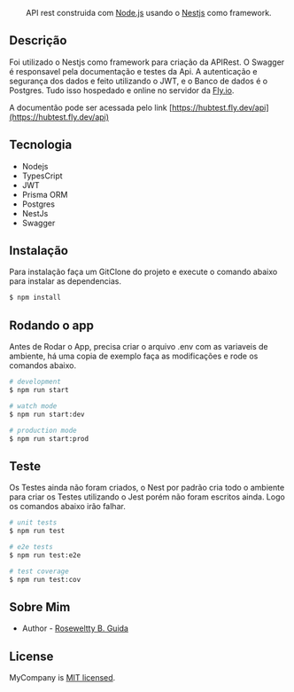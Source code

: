 



  <p align="center">API rest construida com <a href="http://nodejs.org" target="_blank">Node.js</a> usando o <a href="https://github.com/nestjs/nest" target="_blank">Nestjs</a> como framework.</p>
    <p align="center">


## Descrição
Foi utilizado o Nestjs como framework para criação da APIRest. O Swagger é responsavel pela documentação e testes da Api. A autenticação e segurança dos dados e feito utilizando o JWT, e o Banco de dados é o Postgres. Tudo isso hospedado e online no servidor da [Fly.io](https://fly.io/).

A documentão pode ser acessada pelo link [https://hubtest.fly.dev/api](https://hubtest.fly.dev/api)

## Tecnologia
- Nodejs
- TypesCript
- JWT
- Prisma ORM
- Postgres
- NestJs
- Swagger

## Instalação

Para instalação faça um GitClone do projeto e execute o comando abaixo para instalar as dependencias.

```bash
$ npm install
```

## Rodando o app

Antes de Rodar o App, precisa criar o arquivo .env com as variaveis de ambiente, há uma copia de exemplo faça as modificações e rode os comandos abaixo.

```bash
# development
$ npm run start

# watch mode
$ npm run start:dev

# production mode
$ npm run start:prod
```

## Teste

Os Testes ainda não foram criados, o Nest por padrão cria todo o ambiente para criar os Testes utilizando o Jest porém não foram escritos ainda. Logo os comandos abaixo irão falhar.

```bash
# unit tests
$ npm run test

# e2e tests
$ npm run test:e2e

# test coverage
$ npm run test:cov
```

## Sobre Mim

- Author - [Roseweltty B. Guida](https://linktr.ee/rbgsolucoes)

## License

MyCompany is [MIT licensed](LICENSE).
